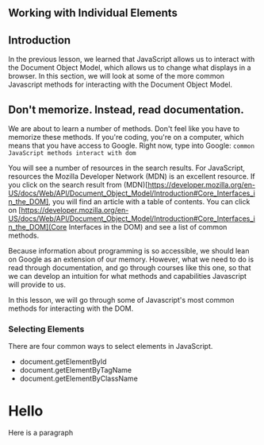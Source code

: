 ## Working with Individual Elements

## Introduction

In the previous lesson, we learned that JavaScript allows us to interact with the Document Object Model, which allows us to change what displays in a browser.  In this section, we will look at some of the more common Javascript methods for interacting with the Document Object Model.

## Don't memorize. Instead, read documentation.

We are about to learn a number of methods.  Don't feel like you have to memorize these methods.  If you're coding, you're on a computer, which means that you have access to Google.  Right now, type into Google:
  `common JavaScript methods interact with dom`

You will see a number of resources in the search results.  For JavaScript, resources the Mozilla Developer Network (MDN) is an excellent resource.  If you click on the search result from (MDN)[https://developer.mozilla.org/en-US/docs/Web/API/Document_Object_Model/Introduction#Core_Interfaces_in_the_DOM], you will find an article with a table of contents.  You can click on [https://developer.mozilla.org/en-US/docs/Web/API/Document_Object_Model/Introduction#Core_Interfaces_in_the_DOM](Core Interfaces in the DOM) and see a list of common methods.  

Because information about programming is so accessible, we should lean on Google as an extension of our memory.  However, what we need to do is read through documentation, and go through courses like this one, so that we can develop an intuition for what methods and capabilities Javascript will provide to us.  

In this lesson, we will go through some of Javascript's most common methods for interacting with the DOM.  

### Selecting Elements

There are four common ways to select elements in JavaScript.
  * document.getElementById
  * document.getElementByTagName
  * document.getElementByClassName

<div class="hello">
  <h1> Hello </h1>
  <p> Here is a paragraph </h1>
</div>
